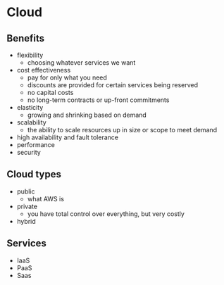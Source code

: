 # Cloud

## Benefits
- flexibility
  - choosing whatever services we want
- cost effectiveness
  - pay for only what you need
  - discounts are provided for certain services being reserved
  - no capital costs
  - no long-term contracts or up-front commitments
- elasticity
  -  growing and shrinking based on demand
- scalability
  - the ability to scale resources up in size or scope to meet demand
- high availability and fault tolerance
- performance
- security

## Cloud types
- public
  - what AWS is
- private
  - you have total control over everything, but very costly
- hybrid

## Services
- IaaS
- PaaS
- Saas
